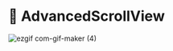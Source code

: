 # 🥬 AdvancedScrollView

![ezgif com-gif-maker (4)](https://user-images.githubusercontent.com/66858640/147817269-64544309-e887-40f4-8196-7e8abd62f8ba.gif)

